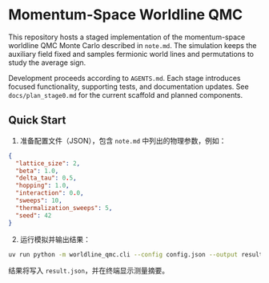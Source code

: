 # Momentum-Space Worldline QMC

This repository hosts a staged implementation of the momentum-space worldline QMC Monte Carlo described in `note.md`. The simulation keeps the auxiliary field fixed and samples fermionic world lines and permutations to study the average sign.

Development proceeds according to `AGENTS.md`. Each stage introduces focused functionality, supporting tests, and documentation updates. See `docs/plan_stage0.md` for the current scaffold and planned components.

## Quick Start

1. 准备配置文件（JSON），包含 `note.md` 中列出的物理参数，例如：

```json
{
  "lattice_size": 2,
  "beta": 1.0,
  "delta_tau": 0.5,
  "hopping": 1.0,
  "interaction": 0.0,
  "sweeps": 10,
  "thermalization_sweeps": 5,
  "seed": 42
}
```

2. 运行模拟并输出结果：

```bash
uv run python -m worldline_qmc.cli --config config.json --output result.json --verbose
```

结果将写入 `result.json`，并在终端显示测量摘要。
